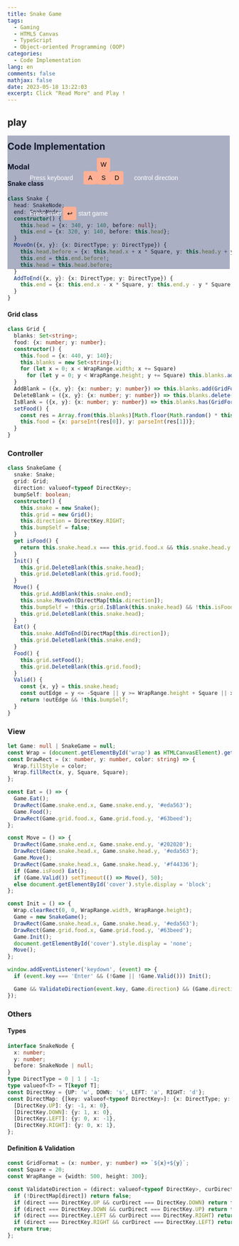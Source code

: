 ```yaml
---
title: Snake Game
tags:
  - Gaming
  - HTML5 Canvas
  - TypeScript
  - Object-oriented Programming (OOP)
categories:
  - Code Implementation
lang: en
comments: false
mathjax: false
date: 2023-05-18 13:22:03
excerpt: Click "Read More" and Play !
---
```


<!-- markdownlint-disable MD033 -->

## play

<style>
  #cover {
    font-family: 'Gill Sans', 'Gill Sans MT', Calibri, 'Trebuchet MS', sans-serif;
    position: absolute;
    width: 450px;
    height: 250px;
    background-color: rgb(10 24 84 / 34%);
    z-index: 10;
    padding-left: 50px;
    padding-top: 50px;
    margin: 0 auto;
  }
  .kt-keyboard-key {
    width: 30px;
    height: 30px;
    cursor: pointer;
    background-color: rgb(10 24 84 / 0%);
    color: #000000;
    text-align: center;
    line-height: 30px;
    border-radius: 4px;
    display: inline-block;
    margin: 0;
  }
  .kt-red-key {
    background-color: #ffb095;
  }
  .kt-keyboard-container {
    display: flex;
  }
  #small-width {
    display: none;
  }
  @media (max-width: 500px) {
    #cover {
      display: none;
    }
    #wrap {
      display: none;
    }
    #small-width {
      display: block;
    }
  }
</style>
<div id="cover">
  <div style="color: white">
    Press keyboard
    <div style="padding: 0 20px; display: inline-block">
      <div class="kt-keyboard-container">
        <p class="kt-keyboard-key"></p>
        <p class="kt-keyboard-key kt-red-key">W</p>
        <p class="kt-keyboard-key"></p>
      </div>
      <div class="kt-keyboard-container">
        <p class="kt-keyboard-key kt-red-key">A</p>
        <p class="kt-keyboard-key kt-red-key">S</p>
        <p class="kt-keyboard-key kt-red-key">D</p>
      </div>
    </div>
    control direction
  </div>
  <div style="color: white; margin-top: 50px">
    Press enter
    <p class="kt-keyboard-key kt-red-key">↩︎</p>
    start game
  </div>
</div>
<div id="small-width">
Sorry, the game doesn't support small-width screens. :(
</div>
<canvas id="wrap" width="500" height="300" style="background: #202020"></canvas>
<script type="module" src="/scripts/SnakeGame.js"></script>

## Code Implementation

### Modal

#### Snake class

```ts
class Snake {
  head: SnakeNode;
  end: SnakeNode;
  constructor() {
    this.head = {x: 340, y: 140, before: null};
    this.end = {x: 320, y: 140, before: this.head};
  }
  MoveOn({x, y}: {x: DirectType; y: DirectType}) {
    this.head.before = {x: this.head.x + x * Square, y: this.head.y + y * Square, before: null};
    this.end = this.end.before!;
    this.head = this.head.before;
  }
  AddToEnd({x, y}: {x: DirectType; y: DirectType}) {
    this.end = {x: this.end.x - x * Square, y: this.end.y - y * Square, before: this.end};
  }
}
```

#### Grid class

```ts
class Grid {
  blanks: Set<string>;
  food: {x: number; y: number};
  constructor() {
    this.food = {x: 440, y: 140};
    this.blanks = new Set<string>();
    for (let x = 0; x < WrapRange.width; x += Square)
      for (let y = 0; y < WrapRange.height; y += Square) this.blanks.add(GridFormat(x, y));
  }
  AddBlank = ({x, y}: {x: number; y: number}) => this.blanks.add(GridFormat(x, y));
  DeleteBlank = ({x, y}: {x: number; y: number}) => this.blanks.delete(GridFormat(x, y));
  IsBlank = ({x, y}: {x: number; y: number}) => this.blanks.has(GridFormat(x, y));
  setFood() {
    const res = Array.from(this.blanks)[Math.floor(Math.random() * this.blanks.size)].split('+');
    this.food = {x: parseInt(res[0]), y: parseInt(res[1])};
  }
}
```

### Controller

```ts
class SnakeGame {
  snake: Snake;
  grid: Grid;
  direction: valueof<typeof DirectKey>;
  bumpSelf: boolean;
  constructor() {
    this.snake = new Snake();
    this.grid = new Grid();
    this.direction = DirectKey.RIGHT;
    this.bumpSelf = false;
  }
  get isFood() {
    return this.snake.head.x === this.grid.food.x && this.snake.head.y === this.grid.food.y;
  }
  Init() {
    this.grid.DeleteBlank(this.snake.head);
    this.grid.DeleteBlank(this.grid.food);
  }
  Move() {
    this.grid.AddBlank(this.snake.end);
    this.snake.MoveOn(DirectMap[this.direction]);
    this.bumpSelf = !this.grid.IsBlank(this.snake.head) && !this.isFood;
    this.grid.DeleteBlank(this.snake.head);
  }
  Eat() {
    this.snake.AddToEnd(DirectMap[this.direction]);
    this.grid.DeleteBlank(this.snake.end);
  }
  Food() {
    this.grid.setFood();
    this.grid.DeleteBlank(this.grid.food);
  }
  Valid() {
    const {x, y} = this.snake.head;
    const outEdge = y <= -Square || y >= WrapRange.height + Square || x <= -Square || x >= WrapRange.width + Square;
    return !outEdge && !this.bumpSelf;
  }
}
```

### View

```ts
let Game: null | SnakeGame = null;
const Wrap = (document.getElementById('wrap') as HTMLCanvasElement).getContext('2d')!;
const DrawRect = (x: number, y: number, color: string) => {
  Wrap.fillStyle = color;
  Wrap.fillRect(x, y, Square, Square);
};

const Eat = () => {
  Game.Eat();
  DrawRect(Game.snake.end.x, Game.snake.end.y, '#eda563');
  Game.Food();
  DrawRect(Game.grid.food.x, Game.grid.food.y, '#63beed');
};

const Move = () => {
  DrawRect(Game.snake.end.x, Game.snake.end.y, '#202020');
  DrawRect(Game.snake.head.x, Game.snake.head.y, '#eda563');
  Game.Move();
  DrawRect(Game.snake.head.x, Game.snake.head.y, '#f44336');
  if (Game.isFood) Eat();
  if (Game.Valid()) setTimeout(() => Move(), 50);
  else document.getElementById('cover').style.display = 'block';
};

const Init = () => {
  Wrap.clearRect(0, 0, WrapRange.width, WrapRange.height);
  Game = new SnakeGame();
  DrawRect(Game.snake.head.x, Game.snake.head.y, '#eda563');
  DrawRect(Game.grid.food.x, Game.grid.food.y, '#63beed');
  Game.Init();
  document.getElementById('cover').style.display = 'none';
  Move();
};

window.addEventListener('keydown', (event) => {
  if (event.key === 'Enter' && (!Game || !Game.Valid())) Init();

  Game && ValidateDirection(event.key, Game.direction) && (Game.direction = event.key);
});
```

### Others

#### Types

```ts
interface SnakeNode {
  x: number;
  y: number;
  before: SnakeNode | null;
}
type DirectType = 0 | 1 | -1;
type valueof<T> = T[keyof T];
const DirectKey = {UP: 'w', DOWN: 's', LEFT: 'a', RIGHT: 'd'};
const DirectMap: {[key: valueof<typeof DirectKey>]: {x: DirectType; y: DirectType}} = {
  [DirectKey.UP]: {y: -1, x: 0},
  [DirectKey.DOWN]: {y: 1, x: 0},
  [DirectKey.LEFT]: {y: 0, x: -1},
  [DirectKey.RIGHT]: {y: 0, x: 1},
};
```

#### Definition & Validation

```ts
const GridFormat = (x: number, y: number) => `${x}+${y}`;
const Square = 20;
const WrapRange = {width: 500, height: 300};

const ValidateDirection = (direct: valueof<typeof DirectKey>, curDirect: valueof<typeof DirectKey>) => {
  if (!DirectMap[direct]) return false;
  if (direct === DirectKey.UP && curDirect === DirectKey.DOWN) return false;
  if (direct === DirectKey.DOWN && curDirect === DirectKey.UP) return false;
  if (direct === DirectKey.LEFT && curDirect === DirectKey.RIGHT) return false;
  if (direct === DirectKey.RIGHT && curDirect === DirectKey.LEFT) return false;
  return true;
};
```
